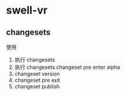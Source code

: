 # swell-vr

## changesets

使用

1. 执行 changesets
2. 执行 changesets changeset pre enter alpha
3. changeset version
4. changeset pre exit
5. changeset publish

